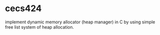 # cecs424

implement dynamic memory allocator  (heap  manager) in C by using simple free list system of heap allocation. 
